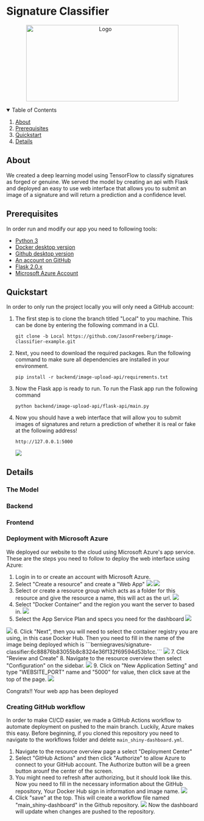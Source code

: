 # Signature Classifier

<p align="center">
  <a href="https://github.com/othneildrew/Best-README-Template">
    <img src="Images/shiny_R_logo.png" alt="Logo" width="400" height="200">
  </a>
</p>

<details open="open">
  <summary>Table of Contents</summary>
  <ol>
    <li><a href="#about">About</a></li>
    <li><a href="#prerequisites">Prerequisites</a></li>
    <li><a href="#quickstart">Quickstart</a></li>
    <li><a href="#details">Details</a></li>
  </ol>
</details>

## About
We created a deep learning model using TensorFlow to classify signatures as forged or genuine. We served the model by creating an api with Flask and deployed an easy to use web interface that allows you to submit an image of a signature and will return a prediction and a confidence level.  

## Prerequisites
In order run and modify our app you need to following tools:
- [Python 3](https://mirror.las.iastate.edu/CRAN/)
- [Docker desktop version](https://docs.docker.com/get-docker/)
- [Github desktop version](https://desktop.github.com/)
- [An account on GitHub](https://github.com/)
- [Flask 2.0.x](https://flask.palletsprojects.com/en/2.0.x/)
- [Microsoft Azure Account](https://azure.microsoft.com/en-us/free/)

## Quickstart
In order to only run the project locally you will only need a GitHub account:
1. The first step is to clone the branch titled "Local" to you machine. This can be done by entering the following command in a CLI.
    ```
    git clone -b Local https://github.com/JasonFreeberg/image-classifier-example.git
    ```

2. Next, you need to download the required packages. Run the following command to make sure all dependencies are installed in your environment.
   ```
   pip install -r backend/image-upload-api/requirements.txt
   ```
3. Now the Flask app is ready to run. To run the Flask app run the following command
   ```
   python backend/image-upload-api/flask-api/main.py
   ```
4. Now you should have a web interface that will allow you to submit images of signatures and return a prediction of whether it is real or fake at the following address!
   ```
   http://127.0.0.1:5000
   ```
   <img src="Images/website_home.png">

## Details
### The Model



### Backend

### Frontend


### Deployment with Microsoft Azure
We deployed our website to the cloud using Microsoft Azure's app service.
These are the steps you need to follow to deploy the web interface using Azure:
1. Login in to or create an account with Microsoft Azure. 
2. Select "Create a resource" and create a "Web App" 
	<img src="Images/azure_home.png">
	<img src="Images/azure_create_resource.png">
3. Select or create a resource group which acts as a folder for this resource and give the resource a name, this will act as the url.
	<img src="Images/azure_group_and_name.png">
4. Select "Docker Container" and the region you want the server to based in.
	<img src="Images/azure_docker_and_region.png">
5. Select the App Service Plan and specs you need for the dashboard
	<img src="Images/azure_app_service_plan.png">
<img src="Images/azure_specs.png">
6. Click "Next", then you will need to select the container registry you are using, in this case Docker Hub. Then you need to fill in the name of the image being deployed which is 
  ```berniegraves/signature-classifier:6c88876b83055b8c8324e36f132f69594d53b1cc.```
	<img src="Images/azure_container_registry.png">
7. Click "Review and Create"
8. Navigate to the resource overview then select "Configuration" on the sidebar.
	<img src="Images/azure_config_sidebar.png">
9. Click on "New Application Setting" and type "WEBSITE_PORT" name and "5000" for value, then click save at the top of the page.
	<img src="Images/azure_config_port.png">

Congrats!! Your web app has been deployed

### Creating GitHub workflow
In order to make CI/CD easier, we made a GitHub Actions workflow to automate deployment on pushed to the main branch. Luckily, Azure makes this easy. Before beginning, if you cloned this repository you need to navigate to the workflows folder and delete `main_shiny-dashboard.yml`.
1. Navigate to the resource overview page a select "Deployment Center"
2. Select "GitHub Actions" and then click "Authorize" to allow Azure to connect to your GitHub account. The Authorize button will be a green button arounf the center of the screen.
3. You might need to refresh after authorizing, but it should look like this. Now you need to fill in the necessary information about the GitHub repository, Your Docker Hub sign in information and image name.
	<img src="Images/azure_deployment_settings.png">
4. Click "save" at the top. This will create a workflow file named "main_shiny-dashboard" in the Github repository.
	<img src="Images/github_workflows.png">
Now the dashboard will update when changes are pushed to the repository. 